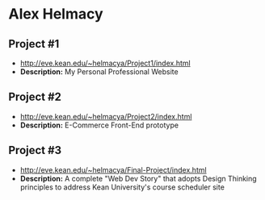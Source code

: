 # Alex Helmacy

## Project #1

- http://eve.kean.edu/~helmacya/Project1/index.html
- <b>Description:</b> My Personal Professional Website

## Project #2

- http://eve.kean.edu/~helmacya/Project2/index.html
- <b>Description:</b> E-Commerce Front-End prototype

## Project #3

- http://eve.kean.edu/~helmacya/Final-Project/index.html
- <b>Description:</b> A complete "Web Dev Story" that adopts Design Thinking principles to address Kean University's course scheduler site
